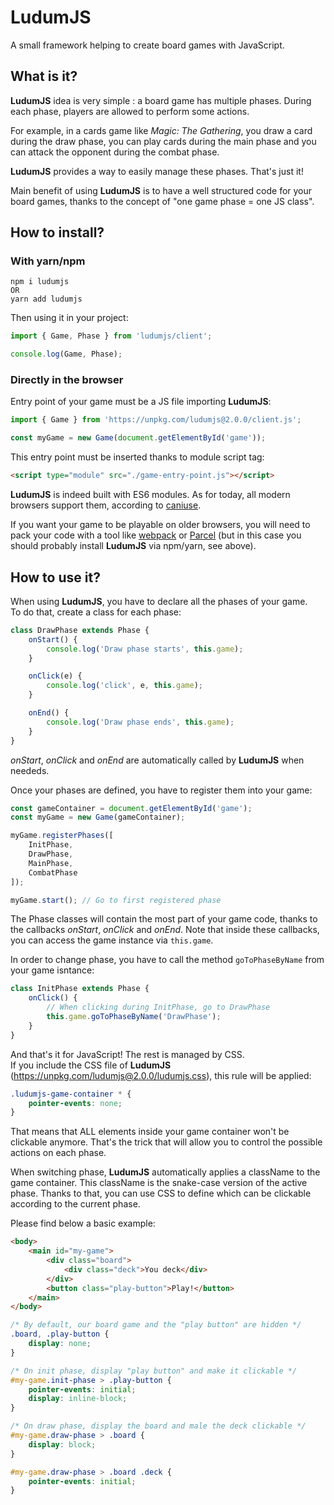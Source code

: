 # LudumJS

A small framework helping to create board games with JavaScript.

## What is it?

**LudumJS** idea is very simple : a board game has multiple phases. During each phase, players are allowed to perform some actions.

For example, in a cards game like _Magic: The Gathering_, you draw a card during the draw phase, you can play cards during the main phase and you can attack the opponent during the combat phase.

**LudumJS** provides a way to easily manage these phases. That's just it!

Main benefit of using **LudumJS** is to have a well structured code for your board games, thanks to the concept of "one game phase = one JS class".

## How to install?

### With yarn/npm

```
npm i ludumjs
OR
yarn add ludumjs
```

Then using it in your project:

```js
import { Game, Phase } from 'ludumjs/client';

console.log(Game, Phase);
```

### Directly in the browser

Entry point of your game must be a JS file importing **LudumJS**:

```js
import { Game } from 'https://unpkg.com/ludumjs@2.0.0/client.js';

const myGame = new Game(document.getElementById('game'));
```

This entry point must be inserted thanks to module script tag:

```html
<script type="module" src="./game-entry-point.js"></script>
```

**LudumJS** is indeed built with ES6 modules. As for today, all modern browsers support them, according to [caniuse](https://caniuse.com/#feat=es6-module).

If you want your game to be playable on older browsers, you will need to pack your code with a tool like [webpack](https://webpack.js.org/) or [Parcel](https://parceljs.org/)
(but in this case you should probably install **LudumJS** via npm/yarn, see above).

## How to use it?

When using **LudumJS**, you have to declare all the phases of your game.  
To do that, create a class for each phase:

```js
class DrawPhase extends Phase {
    onStart() {
        console.log('Draw phase starts', this.game);
    }

    onClick(e) {
        console.log('click', e, this.game);
    }

    onEnd() {
        console.log('Draw phase ends', this.game);
    }
}
```

_onStart_, _onClick_ and _onEnd_ are automatically called by **LudumJS** when neededs.

Once your phases are defined, you have to register them into your game:

```js
const gameContainer = document.getElementById('game');
const myGame = new Game(gameContainer);

myGame.registerPhases([
    InitPhase,
    DrawPhase,
    MainPhase,
    CombatPhase
]);

myGame.start(); // Go to first registered phase
```

The Phase classes will contain the most part of your game code, thanks to the callbacks _onStart_, _onClick_ and _onEnd_. Note that inside these callbacks, you can access the game instance via `this.game`.

In order to change phase, you have to call the method `goToPhaseByName` from your game isntance:

```js
class InitPhase extends Phase {
    onClick() {
        // When clicking during InitPhase, go to DrawPhase
        this.game.goToPhaseByName('DrawPhase');
    }
}
```

And that's it for JavaScript! The rest is managed by CSS.  
If you include the CSS file of **LudumJS** (https://unpkg.com/ludumjs@2.0.0/ludumjs.css), this rule will be applied: 

```css
.ludumjs-game-container * {
    pointer-events: none;
}
```

That means that ALL elements inside your game container won't be clickable anymore. That's the trick that will allow you to control the possible actions on each phase.

When switching phase, **LudumJS** automatically applies a className to the game container. This className is the snake-case version of the active phase. Thanks to that, you can use CSS to define which can be clickable according to the current phase.

Please find below a basic example:

```html
<body>
    <main id="my-game">
        <div class="board">
            <div class="deck">You deck</div>
        </div>
        <button class="play-button">Play!</button>
    </main>
</body>
```

```css
/* By default, our board game and the "play button" are hidden */
.board, .play-button {
    display: none;
}

/* On init phase, display "play button" and make it clickable */
#my-game.init-phase > .play-button {
    pointer-events: initial;
    display: inline-block;
}

/* On draw phase, display the board and male the deck clickable */
#my-game.draw-phase > .board {
    display: block;
}

#my-game.draw-phase > .board .deck {
    pointer-events: initial;
}
```